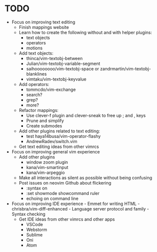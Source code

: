 TODO
================================================
- Focus on improving text editing
	- Finish mappings website
	- Learn how to create the following without and with helper plugins:
		- text objects
		- operators
		- motions
	- Add text objects:
		- thinca/vim-textobj-between
		- Julian/vim-textobj-variable-segment
		- saihoooooooo/vim-textobj-space or zandrmartin/vim-textobj-blanklines
		- vimtaku/vim-textobj-keyvalue
	- Add operators:
		- tommcdo/vim-exchange
		- search?
		- grep?
		- more?
	- Refactor mappings:
		- Use clever-f plugin and clever-sneak to free up ; and , keys
		- Prune and simplify
		- Create submodes
	- Add other plugins related to text editing:
		- test haya14busa/vim-operator-flashy
		- AndrewRadev/switch.vim
	- Get text editing ideas from other vimrcs
- Focus on improving general vim experience
	- Add other plugins
		- window zoom plugin
		- kana/vim-smartinput
		- kana/vim-arpeggio
	- Make all interactions as silent as possible without being confusing
	- Post issues on neovim Github about flickering
		- :syntax on
		- :set showmode showcommand ruler
		- echoing on command line
- Focus on improving IDE experience
		- Emmet for writing HTML
		- chrisbra/vim-diff-enhanced
		- Language server protocol and family
		- Syntax checking
	- Get IDE ideas from other vimrcs and other apps
		- VSCode
		- Webstorm
		- Sublime
		- Oni
		- Atom
